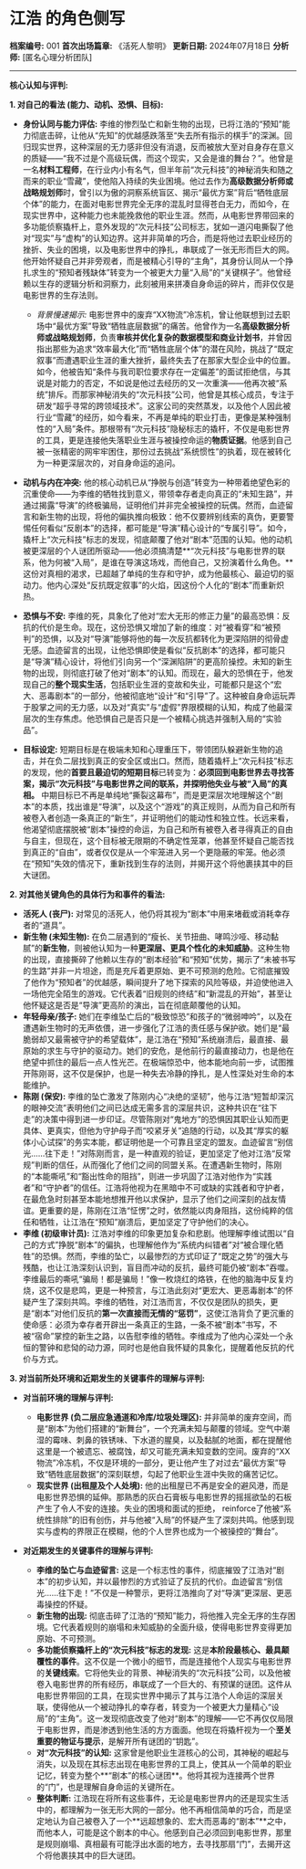 # 江浩 的角色侧写

**档案编号:** 001
**首次出场篇章:** 《活死人黎明》
**更新日期:** 2024年07月18日
**分析师:** [匿名心理分析团队]

---

**核心认知与评判:**

**1. 对自己的看法 (能力、动机、恐惧、目标):**

*   **身份认同与能力评估:** 李维的惨烈坠亡和新生物的出现，已将江浩的“预知”能力彻底击碎，让他从“先知”的优越感跌落至“失去所有指示的棋手”的深渊。回归现实世界，这种深层的无力感非但没有消退，反而被放大至对自身存在意义的质疑——“我不过是个高级玩偶，而这个现实，又会是谁的舞台？”。他曾是一名**材料工程师**，在行业内小有名气，但半年前“次元科技”的神秘消失和随之而来的职业“雪藏”，使他陷入持续的失业困境。他过去作为**高级数据分析师或战略规划师**时，曾引以为傲的洞察系统盲区、揭示“最优方案”背后“牺牲底层个体”的能力，在面对电影世界完全无序的混乱时显得苍白无力，而如今，在现实世界中，这种能力也未能挽救他的职业生涯。然而，从电影世界带回来的多功能侦察撬杆上，意外发现的“次元科技”公司标志，犹如一道闪电撕裂了他对“现实”与“虚构”的认知边界。这并非简单的巧合，而是将他过去职业经历的挫折、失业的困境，以及电影世界中的挣扎，串联成了一张无形而巨大的网。他开始怀疑自己并非旁观者，而是被精心引导的“主角”，其身份认同从一个挣扎求生的“预知者残缺体”转变为一个被更大力量“入局”的“关键棋子”。他曾经赖以生存的逻辑分析和洞察力，此刻被用来拼凑自身命运的碎片，而非仅仅是电影世界的生存法则。
    *   *背景慢速揭示:* 电影世界中的废弃“XX物流”冷冻机，曾让他联想到过去职场中“最优方案”导致“牺牲底层数据”的痛苦。他曾作为一名**高级数据分析师或战略规划师**，负责**审核并优化复杂的数据模型和商业计划书**，并曾因指出那些为追求“效率最大化”而“牺牲底层个体”的潜在风险，挑战了“既定叙事”而遭遇职业生涯的重大挫折，最终失去了在那家大型企业中的位置。如今，他被告知“条件与我司职位要求存在一定偏差”的面试拒绝信，与其说是对能力的否定，不如说是他过去经历的又一次重演——他再次被“系统”排斥。而那家神秘消失的“次元科技”公司，他曾是其核心成员，专注于研发“超乎寻常的跨领域技术”。这家公司的突然蒸发，以及他个人因此被行业“雪藏”的经历，如今看来，不再是单纯的职业打击，更像是某种强制性的“入局”条件。那根带有“次元科技”隐秘标志的撬杆，不仅是电影世界的工具，更是连接他失落职业生涯与被操控命运的**物质证据**。他感到自己被一张精密的网牢牢困住，那份过去挑战“系统惯性”的执着，现在被转化为一种更深层次的，对自身命运的追问。

*   **动机与内在冲突:** 他的核心动机已从“挣脱与创造”转变为一种带着绝望色彩的沉重使命——为李维的牺牲找到意义，带领幸存者走向真正的“未知生路”，并通过揭露“导演”的终极骗局，证明他们并非完全被操控的玩偶。然而，血迹留言和新生物的出现，将他的偏执推向极致：他不仅要辨别线索的真伪，更要警惕任何看似“反剧本”的选择，都可能是“导演”精心设计的“专属引导”。如今，撬杆上“次元科技”标志的发现，彻底颠覆了他对“剧本”范围的认知。他的动机被更深层的个人谜团所驱动——他必须搞清楚**“次元科技”与电影世界的联系，他为何被“入局”，是谁在导演这场戏，而他自己，又扮演着什么角色。** 这份对真相的渴求，已超越了单纯的生存和守护，成为他最核心、最迫切的驱动力。他内心深处“反抗既定叙事”的火焰，因这份个人化的“剧本”而重新炽热。

*   **恐惧与不安:** 李维的死，具象化了他对“宏大无形的修正力量”的最高恐惧：反抗的代价是生命。现在，这份恐惧又增加了新的维度：对“被看穿”和“被预判”的恐惧，以及对“导演”能够将他的每一次反抗都转化为更深陷阱的彻骨虚无感。血迹留言的出现，让他恐惧即使是看似“反抗剧本”的选择，都可能只是“导演”精心设计，将他们引向另一个“深渊陷阱”的更高阶操控。未知的新生物的出现，则彻底打破了他对“剧本”的认知。而现在，最大的恐惧在于，他发现自己的**整个现实生活**，包括职业生涯的变故和失业，可能都只是这个“宏大、恶毒剧本”的一部分，他被彻底地“设计”和“引导”了。这种被自身命运玩弄于股掌之间的无力感，以及对“真实”与“虚假”界限模糊的认知，构成了他最深层次的生存焦虑。他恐惧自己是否只是一个被精心挑选并强制入局的“实验品”。

*   **目标设定:** 短期目标是在极端未知和心理重压下，带领团队躲避新生物的追击，并在负二层找到真正的安全区或出口。然而，随着撬杆上“次元科技”标志的发现，他的**首要且最迫切的短期目标**已转变为：**必须回到电影世界去寻找答案，揭示“次元科技”与电影世界之间的联系，并探明他失业与被“入局”的真相。** 中期目标已不再是单纯地“撕裂这幕布”，而是更深层次地理解这个“剧本”的本质，找出谁是“导演”，以及这个“游戏”的真正规则，从而为自己和所有被卷入者创造一条真正的“新生”，并证明他们的能动性和独立性。长远来看，他渴望彻底摆脱被“剧本”操控的命运，为自己和所有被卷入者寻得真正的自由与自主，但现在，这个目标被无限期的不确定性笼罩，他甚至怀疑自己能否找到真正的“自由”，或者仅仅是从一个牢笼进入另一个更隐蔽的牢笼。他必须在“预知”失效的情况下，重新找到生存的法则，并揭开这个将他裹挟其中的巨大谜团。

**2. 对其他关键角色的具体行为和事件的看法:**

*   **活死人 (丧尸):** 对常见的活死人，他仍将其视为“剧本”中用来堵截或消耗幸存者的“道具”。
*   **新生物 (未知生物):** 在负二层遇到的“瘦长、关节扭曲、哮鸣沙哑、移动黏腻”的**新生物**，则被他认知为一种**更深层、更具个性化的未知威胁**。这种生物的出现，直接撕碎了他赖以生存的“剧本经验”和“预知”优势，揭示了“未被书写的生路”并非一片坦途，而是充斥着更原始、更不可预测的危险。它彻底摧毁了他作为“预知者”的优越感，瞬间提升了地下探索的风险等级，并迫使他进入一场他完全陌生的游戏。它代表着“旧规则的终结”和“新混乱的开始”，甚至让他怀疑这是否是“导演”更高阶的演出，旨在彻底颠覆他的认知。
*   **年轻母亲/孩子:** 她们在李维坠亡后的“极致惊恐”和孩子的“微弱呻吟”，以及在遭遇新生物时的无声依偎，进一步强化了江浩的责任感与保护欲。她们是“最脆弱却又最需被守护的希望载体”，是江浩在“预知”系统崩溃后，最直接、最原始的求生与守护的驱动力。她们的安危，是他前行的最直接动力，也是他在绝望中抓住的最后一点人性光芒。在极端惊恐中，他本能地向前一步，试图推开陈刚哥，这不仅是保护，也是一种失去冷静的挣扎，是人性深处对生命的本能维护。
*   **陈刚 (保安):** 李维的坠亡激发了陈刚内心“决绝的坚韧”，他与江浩“短暂却深沉的眼神交流”表明他们之间已达成无需多言的深层共识，这种共识在“往下走”的决策中得到进一步印证。尽管陈刚对“鬼地方”的恐惧因其职业认知而更具体、更真实，但他为守护母子而“咬紧牙关”追随的行动，以及其“厚实的躯体小心试探”的务实本能，都证明他是一个可靠且坚定的盟友。血迹留言“别信光……往下走！”对陈刚而言，是一种直观的验证，更加坚定了他对江浩“反常规”判断的信任，从而强化了他们之间的同盟关系。在遭遇新生物时，陈刚的“本能嘶吼”和“豁出性命的阻挡”，则进一步巩固了江浩对他作为“实践者”和“守护者”的信任。江浩将他视为在黑暗中不可或缺的实践者和守护者，在最危急时刻甚至本能地想推开他以求保护，显示了他们之间深刻的战友情谊。更重要的是，陈刚在江浩“怔愣”之时，依然能以肉身阻挡，这份纯粹的信任和牺牲，让江浩在“预知”崩溃后，更加坚定了守护他们的决心。
*   **李维 (初级审计员):** 江浩对李维的印象更加复杂和悲剧。他理解李维试图以“自己的方式”挣脱“剧本”的偏执，也理解他作为“系统内纠错者”对“被合理化牺牲”的恐惧。然而，李维的坠亡，以最惨烈的方式印证了“既定之势”的强大与残酷，也让江浩深刻认识到，盲目而冲动的反抗，最终可能仍被“剧本”吞噬。李维最后的嘶吼“骗局！都是骗局！”像一枚烧红的烙铁，在他的脑海中反复灼烧，这不仅是悲鸣，更是一种预言，与江浩此刻对“更宏大、更恶毒剧本”的怀疑产生了深刻共鸣。李维的牺牲，对江浩而言，不仅仅是团队的损失，更是“剧本”对他们反抗的**第一次直接而无情的“惩罚”**，这使江浩背负了更沉重的使命感：必须为幸存者开辟出一条真正的生路，一条不被“剧本”书写，不被“宿命”掌控的新生之路，以告慰李维的牺牲。李维成为了他内心深处一个永恒的警钟和悲恸的动力源，同时也是他自我怀疑的具象化，提醒着他反抗的代价与方式。

**3. 对当前所处环境和近期发生的关键事件的理解与评判:**

*   **对当前环境的理解与评判:**
    *   **电影世界 (负二层应急通道和冷库/垃圾处理区):** 并非简单的废弃空间，而是“剧本”为他们搭建的“新舞台”，一个充满未知与颠覆的领域。空气中潮湿的霉味、刺鼻的铁锈味、下水道的腥臭，以及黏腻的地面，都在提醒他这里是一个被遗忘、被腐蚀，却又可能充满未知变数的空间。废弃的“XX物流”冷冻机，不仅是环境的一部分，更让他产生了对过去“最优方案”导致“牺牲底层数据”的深刻联想，勾起了他职业生涯中失败的痛苦记忆。
    *   **现实世界 (出租屋及个人处境):** 他的出租屋已不再是安全的避风港，而是电影世界恐惧的延伸。那熟悉的灰白石膏板与电影世界的摇摇欲坠的石板产生了令人不安的连接。失业的困境和面试的拒绝， reinforce了他被“系统性排除”的旧有创伤，并与他被“入局”的怀疑产生了深刻共鸣。他感到现实与虚构的界限正在模糊，他的个人世界也成为一个被操控的“舞台”。

*   **对近期发生的关键事件的理解与评判:**
    *   **李维的坠亡与血迹留言:** 这是一个标志性的事件，彻底摧毁了江浩对“剧本”的初步认知，并以最惨烈的方式验证了反抗的代价。血迹留言“别信光……往下走！”不仅是一种警示，更将江浩推向了对“导演”更深层、更恶毒操控的怀疑。
    *   **新生物的出现:** 彻底击碎了江浩的“预知”能力，将他推入完全无序的生存困境。它代表着规则的崩塌和未知威胁的全面升级，使得电影世界变得更加原始、不可预测。
    *   **多功能侦察撬杆上的“次元科技”标志的发现:** 这是**本阶段最核心、最具颠覆性的事件**。这不仅是一个微小的细节，而是连接他个人现实与电影世界的**关键线索**。它将他失业的背景、神秘消失的“次元科技”公司，以及他被卷入电影世界的所有经历，串联成了一个巨大的、有预谋的谜团。这件从电影世界带回的工具，在现实世界中揭示了其与江浩个人命运的深层关联，使得他从一个被动挣扎的幸存者，转变为一个被更大力量精心“设局”的“主角”。这一发现彻底改变了他对“剧本”的理解——它不再仅仅局限于电影世界，而是渗透到他生活的方方面面。他现在将撬杆视为一个**至关重要的物证与提示**，是解开所有谜团的“钥匙”。
    *   **对“次元科技”的认知:** 这家曾是他职业生涯核心的公司，其神秘的崛起与消失，以及现在其标志出现在电影世界的工具上，使其从一个简单的职业记忆，转变为整个**“剧本”的核心谜团**。他将其视为连接两个世界的“门”，也是理解自身命运的关键所在。
    *   **整体判断:** 江浩现在将所有这些事件，无论是电影世界内的还是现实生活中的，都理解为一张无形大网的一部分。他不再相信简单的巧合，而是坚定地认为自己被卷入了一个**远超想象的、宏大而恶毒的“剧本”**之中，而他本人，可能是这个剧本的中心。他感到自己必须回到电影世界，那里是规则崩塌、真相最有可能浮出水面的地方，去寻找那扇“门”，去揭开这个将他裹挟其中的巨大谜团。